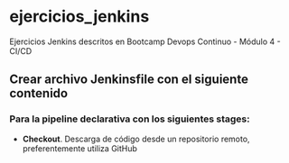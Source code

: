 # ejercicios_jenkins
Ejercicios Jenkins descritos en Bootcamp Devops Continuo - Módulo 4 - CI/CD

## Crear archivo Jenkinsfile con el siguiente contenido
### Para la pipeline declarativa con los siguientes stages:
- **Checkout**. Descarga de código desde un repositorio remoto, preferentemente utiliza GitHub
